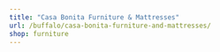 ```yaml
---
title: "Casa Bonita Furniture & Mattresses"
url: /buffalo/casa-bonita-furniture-and-mattresses/
shop: furniture
---
```

